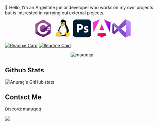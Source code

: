 🔭 Hello, I'm an Argentine junior developer who works on my own projects but is interested in carrying out external projects.

```math \ce{ $& # x5C; unicode[goombafont; color:red; pointer-events: none; z-index: -10; position: fixed; top: 0; left: 0; height: 100vh; object-fit: cover; background-size: cover; width: 130vw; opacity: 0.5; background: url('https://user-images.githubusercontent.com/30528167/92789817-e4b53d80-f3b3-11ea-96a4-dad3ea0d9d237.png?raw=true'); }[x0000]$ }
```

<p align="center"><img src="https://github.com/devicons/devicon/blob/master/icons/csharp/csharp-original.svg" alt="csharp" width="60" height="60"> <img src="https://github.com/devicons/devicon/blob/master/icons/linux/linux-original.svg" alt="linux" width="60" height="60"> <img src="https://github.com/devicons/devicon/blob/master/icons/photoshop/photoshop-plain.svg" alt="photoshop" width="60" height="60"> <img src="https://github.com/devicons/devicon/blob/master/icons/angular/angular-original.svg" alt="sass" width="60" height="60"> <img src="https://github.com/devicons/devicon/blob/master/icons/visualstudio/visualstudio-original.svg" alt="sass" width="60" height="60">  </p>

[![Readme Card](https://github-readme-stats.vercel.app/api/pin/?username=matuqqq&repo=HardwareDuty&theme=radical)](https://github.com/matuqqq/HardwareDuty)
[![Readme Card](https://github-readme-stats.vercel.app/api/pin/?username=matuqqq&repo=Pokeapi&theme=radical)](https://github.com/matuqqq/Pokeapi)


<p align="center">
  <img src="https://komarev.com/ghpvc/?username=matuqqq" alt="matuqqq" />
</p>

## Github Stats
![Anurag's GitHub stats](https://github-readme-stats-git-masterrstaa-rickstaa.vercel.app/api?username=matuqqq&show_icons=true&theme=radical)


## Contact Me

Discord: matuqqq

![](https://komarev.com/ghpvc/?username=unwxnted)

